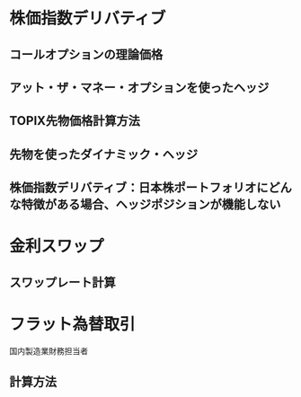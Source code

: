 # 株価指数デリバティブ

## コールオプションの理論価格

## アット・ザ・マネー・オプションを使ったヘッジ

## TOPIX先物価格計算方法

## 先物を使ったダイナミック・ヘッジ

## 株価指数デリバティブ：日本株ポートフォリオにどんな特徴がある場合、ヘッジポジションが機能しない

# 金利スワップ

## スワップレート計算

# フラット為替取引
国内製造業財務担当者
## 計算方法
